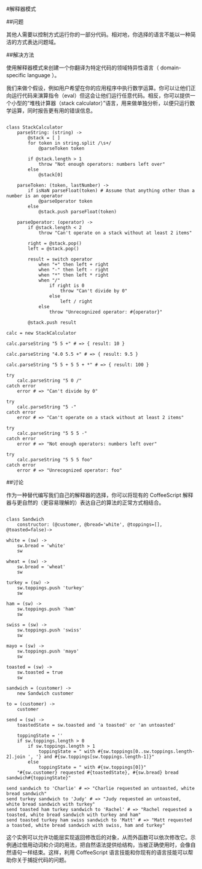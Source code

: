 
#解释器模式
  
##问题
  
其他人需要以控制方式运行你的一部分代码。相对地，你选择的语言不能以一种简洁的方式表达问题域。
  
##解决方法
  
使用解释器模式来创建一个你翻译为特定代码的领域特异性语言（ domain-specific language ）。
  
我们来做个假设，例如用户希望在你的应用程序中执行数学运算。你可以让他们正向运行代码来演算指令（eval）但这会让他们运行任意代码。相反，你可以提供一个小型的“堆栈计算器（stack calculator）”语言，用来做单独分析，以便只运行数学运算，同时报告更有用的错误信息。
  
<pre><code>
class StackCalculator
    parseString: (string) ->
        @stack = [ ]
        for token in string.split /\s+/
            @parseToken token

        if @stack.length > 1
            throw "Not enough operators: numbers left over"
        else
            @stack[0]

    parseToken: (token, lastNumber) ->
        if isNaN parseFloat(token) # Assume that anything other than a number is an operator
            @parseOperator token
        else
            @stack.push parseFloat(token)

    parseOperator: (operator) ->
        if @stack.length < 2
            throw "Can't operate on a stack without at least 2 items"

        right = @stack.pop()
        left = @stack.pop()

        result = switch operator
            when "+" then left + right
            when "-" then left - right
            when "*" then left * right
            when "/"
                if right is 0
                    throw "Can't divide by 0"
                else
                    left / right
            else
                throw "Unrecognized operator: #{operator}"

        @stack.push result

calc = new StackCalculator

calc.parseString "5 5 +" # => { result: 10 }

calc.parseString "4.0 5.5 +" # => { result: 9.5 }

calc.parseString "5 5 + 5 5 + *" # => { result: 100 }

try
    calc.parseString "5 0 /"
catch error
    error # => "Can't divide by 0"

try
    calc.parseString "5 -"
catch error
    error # => "Can't operate on a stack without at least 2 items"

try
    calc.parseString "5 5 5 -"
catch error
    error # => "Not enough operators: numbers left over"

try
    calc.parseString "5 5 5 foo"
catch error
    error # => "Unrecognized operator: foo"
</code></pre>
  
##讨论
  
作为一种替代编写我们自己的解释器的选择，你可以将现有的 CoffeeScript 解释器与更自然的（更容易理解的）表达自己的算法的正常方式相结合。
  
<pre><code>
class Sandwich
    constructor: (@customer, @bread='white', @toppings=[], @toasted=false)->

white = (sw) ->
    sw.bread = 'white'
    sw

wheat = (sw) ->
    sw.bread = 'wheat'
    sw

turkey = (sw) ->
    sw.toppings.push 'turkey'
    sw

ham = (sw) ->
    sw.toppings.push 'ham'
    sw

swiss = (sw) ->
    sw.toppings.push 'swiss'
    sw

mayo = (sw) ->
    sw.toppings.push 'mayo'
    sw

toasted = (sw) ->
    sw.toasted = true
    sw

sandwich = (customer) ->
    new Sandwich customer

to = (customer) ->
    customer

send = (sw) ->
    toastedState = sw.toasted and 'a toasted' or 'an untoasted'

    toppingState = ''
    if sw.toppings.length > 0
        if sw.toppings.length > 1
            toppingState = " with #{sw.toppings[0..sw.toppings.length-2].join ', '} and #{sw.toppings[sw.toppings.length-1]}"
        else
            toppingState = " with #{sw.toppings[0]}"
    "#{sw.customer} requested #{toastedState}, #{sw.bread} bread sandwich#{toppingState}"

send sandwich to 'Charlie' # => "Charlie requested an untoasted, white bread sandwich"
send turkey sandwich to 'Judy' # => "Judy requested an untoasted, white bread sandwich with turkey"
send toasted ham turkey sandwich to 'Rachel' # => "Rachel requested a toasted, white bread sandwich with turkey and ham"
send toasted turkey ham swiss sandwich to 'Matt' # => "Matt requested a toasted, white bread sandwich with swiss, ham and turkey"
</code></pre>
  
这个实例可以允许功能层实现返回修改后的对象，从而外函数可以依次修改它。示例通过借用动词和介词的用法，把自然语法提供给结构，当被正确使用时，会像自然语句一样结束。这样，利用 CoffeeScript 语言技能和你现有的语言技能可以帮助你关于捕捉代码的问题。
